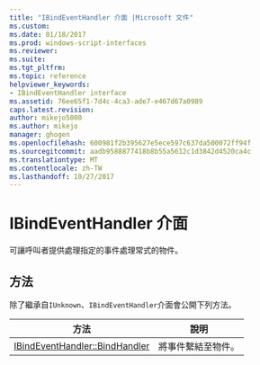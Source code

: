 ```yaml
---
title: "IBindEventHandler 介面 |Microsoft 文件"
ms.custom: 
ms.date: 01/18/2017
ms.prod: windows-script-interfaces
ms.reviewer: 
ms.suite: 
ms.tgt_pltfrm: 
ms.topic: reference
helpviewer_keywords:
- IBindEventHandler interface
ms.assetid: 76ee65f1-7d4c-4ca3-ade7-e467d67a0989
caps.latest.revision: 
author: mikejo5000
ms.author: mikejo
manager: ghogen
ms.openlocfilehash: 600981f2b395627e5ece597c637da500072ff94f
ms.sourcegitcommit: aadb9588877418b8b55a5612c1d3842d4520ca4c
ms.translationtype: MT
ms.contentlocale: zh-TW
ms.lasthandoff: 10/27/2017
---
```

# <a name="ibindeventhandler-interface"></a>IBindEventHandler 介面
可讓呼叫者提供處理指定的事件處理常式的物件。  
  
## <a name="methods"></a>方法  
 除了繼承自`IUnknown`、`IBindEventHandler`介面會公開下列方法。  
  
|方法|說明|  
|------------|-----------------|  
|[IBindEventHandler::BindHandler](../../winscript/reference/ibindeventhandler-bindhandler.md)|將事件繫結至物件。|